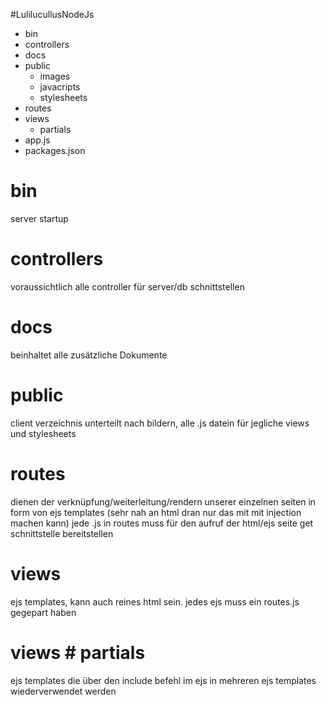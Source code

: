 #LulilucullusNodeJs
- bin
- controllers
- docs
- public
  - images
  - javacripts
  - stylesheets
- routes
- views
  - partials
- app.js
- packages.json



# bin
server startup

# controllers
voraussichtlich alle controller für server/db schnittstellen

# docs
beinhaltet alle zusätzliche Dokumente

# public
client verzeichnis unterteilt nach bildern, alle .js datein für jegliche views und stylesheets

# routes
dienen der verknüpfung/weiterleitung/rendern unserer einzelnen seiten in form von ejs templates (sehr nah an html dran nur das mit mit injection machen kann)
jede .js in routes muss für den aufruf der html/ejs seite get schnittstelle bereitstellen

# views
ejs templates, kann auch reines html sein. jedes ejs muss ein routes.js gegepart haben

# views # partials
ejs templates die über den include befehl im ejs in mehreren ejs templates wiederverwendet werden
